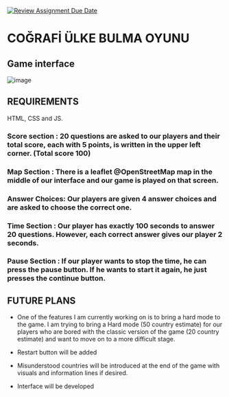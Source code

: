 [![Review Assignment Due Date](https://classroom.github.com/assets/deadline-readme-button-22041afd0340ce965d47ae6ef1cefeee28c7c493a6346c4f15d667ab976d596c.svg)](https://classroom.github.com/a/ATV5e7Id)

# COĞRAFİ ÜLKE BULMA OYUNU

## Game interface
![image](https://github.com/user-attachments/assets/7f3f6979-1fb7-4bf3-943a-11beabf6fb69)

## REQUIREMENTS
HTML, CSS and JS.

### Score section :  20 questions are asked to our players and their total score, each with 5 points, is written in the upper left corner. (Total score 100)
### Map Section :  There is a leaflet @OpenStreetMap map in the middle of our interface and our game is played on that screen.
### Answer Choices: Our players are given 4 answer choices and are asked to choose the correct one.
### Time Section  : Our player has exactly 100 seconds to answer 20 questions. However, each correct answer gives our player 2 seconds.
### Pause Section : If our player wants to stop the time, he can press the pause button. If he wants to start it again, he just presses the continue button.


## FUTURE PLANS

* One of the features I am currently working on is to bring a hard mode to the game. I am trying to bring a Hard mode (50 country estimate) for our players who are bored with the classic version of the game (20 country estimate) and want to move on to a more difficult stage.

* Restart button will be added

* Misunderstood countries will be introduced at the end of the game with visuals and information lines if desired.

* Interface will be developed
